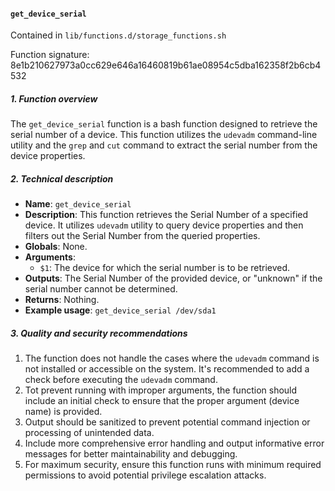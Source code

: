 #### `get_device_serial`

Contained in `lib/functions.d/storage_functions.sh`

Function signature: 8e1b210627973a0cc629e646a16460819b61ae08954c5dba162358f2b6cb4532

##### 1. Function overview

The `get_device_serial` function is a bash function designed to retrieve the serial number of a device. This function utilizes the `udevadm` command-line utility and the `grep` and `cut` command to extract the serial number from the device properties.

##### 2. Technical description 

- **Name**: `get_device_serial`
- **Description**: This function retrieves the Serial Number of a specified device. It utilizes `udevadm` utility to query device properties and then filters out the Serial Number from the queried properties.
- **Globals**: None.
- **Arguments**: 
  - `$1`: The device for which the serial number is to be retrieved.
- **Outputs**: The Serial Number of the provided device, or "unknown" if the serial number cannot be determined.
- **Returns**: Nothing.
- **Example usage**: `get_device_serial /dev/sda1`

##### 3. Quality and security recommendations

1. The function does not handle the cases where the `udevadm` command is not installed or accessible on the system. It's recommended to add a check before executing the `udevadm` command.
2. Tot prevent running with improper arguments, the function should include an initial check to ensure that the proper argument (device name) is provided.
3. Output should be sanitized to prevent potential command injection or processing of unintended data.
4. Include more comprehensive error handling and output informative error messages for better maintainability and debugging.
5. For maximum security, ensure this function runs with minimum required permissions to avoid potential privilege escalation attacks.


